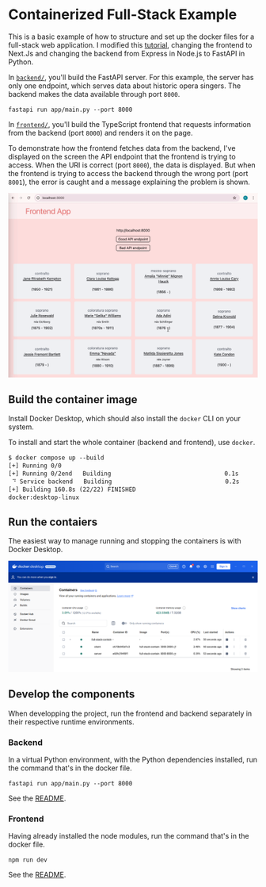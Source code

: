 # Containerized Full-Stack Example

This is a basic example of how to structure and set up the docker files for a full-stack web application.
I modified this [tutorial](https://dev.to/fizy_hector/-containerizing-your-full-stack-node-app-using-docker-compose-4lnk), changing the frontend to Next.Js and changing the backend from Express in Node.js to FastAPI in Python.

In [`backend/`](./backend/), you'll build the FastAPI server.
For this example, the server has only one endpoint, 
which serves data about historic opera singers. 
The backend makes the data available through port `8000`.

```shell
fastapi run app/main.py --port 8000
```

In [`frontend/`](./frontend/), you'll build the TypeScript frontend that requests information from the backend (port `8000`) and renders it on the page.

To demonstrate how the frontend fetches data
from the backend, I've displayed on the screen 
the API endpoint that the frontend is trying to access.
When the URI is correct (port `8000`), the 
data is displayed. But when the frontend is 
trying to access the backend through the wrong 
port (port `8001`), the error is caught and 
a message explaining the problem is shown.

![Gif of screen recording of front end.](img/frontend.gif)

## Build the container image

Install Docker Desktop, which should also install the `docker` CLI on your system.

To install and start the whole container (backend and frontend), use `docker`.

```console
$ docker compose up --build
[+] Running 0/0
[+] Running 0/2end   Building                                0.1s
 ⠙ Service backend   Building                                0.2s
[+] Building 160.8s (22/22) FINISHED                         docker:desktop-linux
```

## Run the contaiers

The easiest way to manage running and stopping the containers is with Docker Desktop.

![Screenshot of Docker Desktop and this project's container, with its two services, "client" and "server."](./img/docker-desktop-containers.png)

## Develop the components

When developping the project, run the frontend and backend separately in their respective runtime environments.

### Backend

In a virtual Python environment, with the Python dependencies installed, run the command that's in the docker file.

```shell
fastapi run app/main.py --port 8000
```

See the [README](./backend/README.md).

### Frontend

Having already installed the node modules, run the command that's in the docker file.

```shell
npm run dev
```

See the [README](./frontend/README.md).
